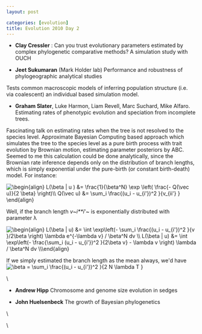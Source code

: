 ```yaml
---
layout: post

categories: [evolution]
title: Evolution 2010 Day 2
---
```







 








-   **Clay Cressler** : Can you trust evolutionary parameters estimated
    by complex phylogenetic comparative methods? A simulation study with
    OUCH

-   **Jeet Sukumaran** (Mark Holder lab) Performance and robustness of
    phylogeographic analytical studies

Tests common macroscopic models of inferring population structure (i.e.
via coalescent) an individual based simulation model.

-   **Graham Slater**, Luke Harmon, Liam Revell, Marc Suchard, Mike
    Alfaro. Estimating rates of phenotypic evolution and speciation from
    incomplete trees.

Fascinating talk on estimating rates when the tree is not resolved to
the species level. Approximate Bayesian Computing based approach which
simulates the tree to the species level as a pure birth process with
trait evolution by Brownian motion, estimating parameter posteriors by
ABC. Seemed to me this calculation could be done analytically, since the
Brownian rate inference depends only on the distribution of branch
lengths, which is simply exponential under the pure-birth (or constant
birth-death) model. For instance:

![ \\begin{align} L(\\beta | u ) &= \\frac{1}{\\beta\^N} \\exp \\left(
\\frac{- Q(\\vec u)}{2 \\beta} \\right)\\\\ Q(\\vec u) &= \\sum\_i
\\frac{(u\_i - u\_{i'})\^2 }{v\_{ii'} } \\end{align}
](http://openwetware.org/images/math/2/9/4/294d88d35ebd9a564f9f93f531fdfa03.png)

Well, if the branch length *v*~*i**i*'~ is exponentially distributed
with parameter λ

![ \\begin{align} L(\\beta | u) &= \\int \\exp\\left(- \\sum\_i
\\frac{(u\_i - u\_{i'})\^2 }{v }/2\\beta \\right) \\lambda e\^{-\\lambda
v} / \\beta\^N dv \\\\ L(\\beta | u) &= \\int \\exp\\left(-
\\frac{\\sum\_i (u\_i - u\_{i'})\^2 }{2\\beta v} - \\lambda v \\right)
\\lambda / \\beta\^N dv \\\\\\end{align}
](http://openwetware.org/images/math/e/2/e/e2ec1a2a59f94c87a70a64983656c668.png)

If we simply estimated the branch length as the mean always, we'd have
![ \\beta = \\sum\_i \\frac{(u\_i - u\_{i'})\^2 }{2 N \\lambda T }
](http://openwetware.org/images/math/0/e/6/0e699e1dc4680e00fc6e8b5fb962a35e.png)

\

-   **Andrew Hipp** Chromosome and genome size evolution in sedges

-   **John Huelsenbeck** The growth of Bayesian phylogenetics

\

\

